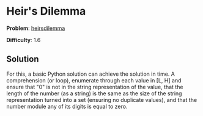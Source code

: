 # Heir's Dilemma

**Problem**: [heirsdilemma](https://open.kattis.com/problems/heirsdilemma)

**Difficulty**: 1.6

## Solution

For this, a basic Python solution can achieve the solution in time. A comprehension (or loop), enumerate through each value in [L, H] and ensure that "0" is not in the string representation of the value, that the length of the number (as a string) is the same as the size of the string representation turned into a set (ensuring no duplicate values), and that the number module any of its digits is equal to zero.

